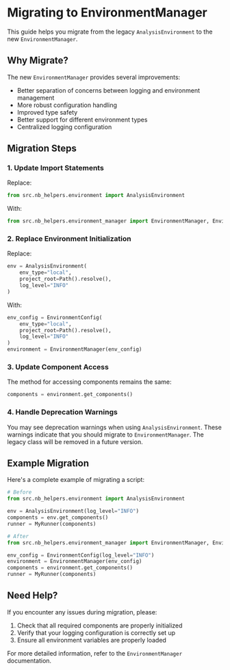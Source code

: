 # Migrating to EnvironmentManager

This guide helps you migrate from the legacy `AnalysisEnvironment` to the new `EnvironmentManager`.

## Why Migrate?

The new `EnvironmentManager` provides several improvements:
- Better separation of concerns between logging and environment management
- More robust configuration handling
- Improved type safety
- Better support for different environment types
- Centralized logging configuration

## Migration Steps

### 1. Update Import Statements

Replace:
```python
from src.nb_helpers.environment import AnalysisEnvironment
```

With:
```python
from src.nb_helpers.environment_manager import EnvironmentManager, EnvironmentConfig
```

### 2. Replace Environment Initialization

Replace:
```python
env = AnalysisEnvironment(
    env_type="local",
    project_root=Path().resolve(),
    log_level="INFO"
)
```

With:
```python
env_config = EnvironmentConfig(
    env_type="local",
    project_root=Path().resolve(),
    log_level="INFO"
)
environment = EnvironmentManager(env_config)
```

### 3. Update Component Access

The method for accessing components remains the same:
```python
components = environment.get_components()
```

### 4. Handle Deprecation Warnings

You may see deprecation warnings when using `AnalysisEnvironment`. These warnings indicate that you should migrate to `EnvironmentManager`. The legacy class will be removed in a future version.

## Example Migration

Here's a complete example of migrating a script:

```python
# Before
from src.nb_helpers.environment import AnalysisEnvironment

env = AnalysisEnvironment(log_level="INFO")
components = env.get_components()
runner = MyRunner(components)
```

```python
# After
from src.nb_helpers.environment_manager import EnvironmentManager, EnvironmentConfig

env_config = EnvironmentConfig(log_level="INFO")
environment = EnvironmentManager(env_config)
components = environment.get_components()
runner = MyRunner(components)
```

## Need Help?

If you encounter any issues during migration, please:
1. Check that all required components are properly initialized
2. Verify that your logging configuration is correctly set up
3. Ensure all environment variables are properly loaded

For more detailed information, refer to the `EnvironmentManager` documentation.
